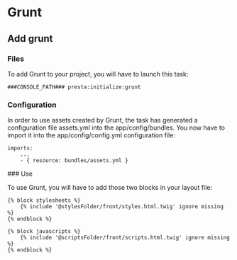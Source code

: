 # Grunt

## Add grunt

### Files

To add Grunt to your project, you will have to launch this task:

    ###CONSOLE_PATH### presta:initialize:grunt
    
### Configuration

In order to use assets created by Grunt, the task has generated a configuration file assets.yml
into the app/config/bundles. You now have to import it into the app/config/config.yml configuration file:   

    imports:
        ...
        - { resource: bundles/assets.yml }

### Use

To use Grunt, you will have to add those two blocks in your layout file:

    {% block stylesheets %}
        {% include '@stylesFolder/front/styles.html.twig' ignore missing %}
    {% endblock %}

    {% block javascripts %}
        {% include '@scriptsFolder/front/scripts.html.twig' ignore missing %}
    {% endblock %}
